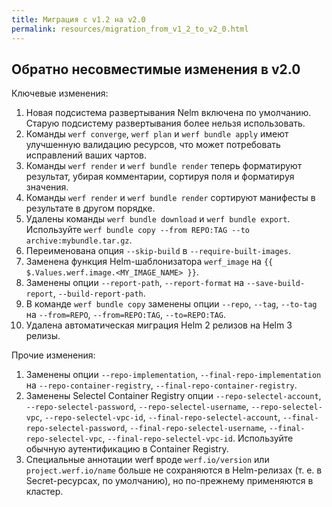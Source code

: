```yaml
---
title: Миграция с v1.2 на v2.0
permalink: resources/migration_from_v1_2_to_v2_0.html
---
```


## Обратно несовместимые изменения в v2.0

Ключевые изменения:
1. Новая подсистема развертывания Nelm включена по умолчанию. Старую подсистему развертывания более нельзя использовать.
1. Команды `werf converge`, `werf plan` и `werf bundle apply` имеют улучшенную валидацию ресурсов, что может потребовать исправлений ваших чартов.
1. Команды `werf render` и `werf bundle render` теперь форматируют результат, убирая комментарии, сортируя поля и форматируя значения.
1. Команды `werf render` и `werf bundle render` сортируют манифесты в результате в другом порядке.
1. Удалены команды `werf bundle download` и `werf bundle export`. Используйте `werf bundle copy --from REPO:TAG --to archive:mybundle.tar.gz`.
1. Переименована опция `--skip-build` в `--require-built-images`.
1. Заменена функция Helm-шаблонизатора `werf_image` на `{{ $.Values.werf.image.<MY_IMAGE_NAME> }}`.
1. Заменены опции `--report-path`, `--report-format` на `--save-build-report`, `--build-report-path`.
1. В команде `werf bundle copy` заменены опции `--repo`, `--tag`, `--to-tag` на `--from=REPO`, `--from=REPO:TAG`, `--to=REPO:TAG`.
1. Удалена автоматическая миграция Helm 2 релизов на Helm 3 релизы.
    
Прочие изменения:
1. Заменены опции `--repo-implementation`, `--final-repo-implementation` на `--repo-container-registry`, `--final-repo-container-registry`.
1. Заменены Selectel Container Registry опции `--repo-selectel-account`, `--repo-selectel-password`, `--repo-selectel-username`, `--repo-selectel-vpc`, `--repo-selectel-vpc-id`, `--final-repo-selectel-account`, `--final-repo-selectel-password`, `--final-repo-selectel-username`, `--final-repo-selectel-vpc`, `--final-repo-selectel-vpc-id`. Используйте обычную аутентификацию в Container Registry.
1. Специальные аннотации werf вроде `werf.io/version` или `project.werf.io/name` больше не сохраняются в Helm-релизах (т. е. в Secret-ресурсах, по умолчанию), но по-прежнему применяются в кластер.

